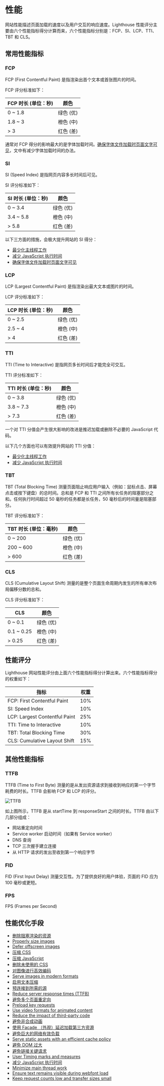 # 性能

网站性能描述页面加载的速度以及用户交互的响应速度。Lighthouse 性能评分主要由六个性能指标得分计算而来，六个性能指标分别是：FCP、SI、LCP、TTI、TBT 和 CLS。

## 常用性能指标

### FCP

FCP (First Contentful Paint) 是指渲染出首个文本或首张图片的时间。

FCP 评分标准如下：

| FCP 时长 (单位：秒) | 颜色 |
| --- | --- |
| 0 ~ 1.8 | 绿色 (优) |
| 1.8 ~ 3 | 橙色 (中) |
| > 3     | 红色 (差) |

通常对 FCP 得分的影响最大的是字体加载时间。[确保字体文件加载时页面文字可见](performance/font-display.md)，文中有减少字体加载时间的办法。

### SI

SI (Speed Index) 是指网页内容多长时间后可见。

SI 评分标准如下：

| SI 时长 (单位：秒) | 颜色 |
| --- | --- |
| 0 ~ 3.4   | 绿色 (优) |
| 3.4 ~ 5.8 | 橙色 (中) |
| > 5.8     | 红色 (差) |

以下三方面的措施，会极大提升网站的 SI 得分：

- [最少化主线程工作](performance/mainthread-work-breakdown.md)
- [减少 JavaScript 执行时间](performance/bootup-time.md)
- [确保字体文件加载时页面文字可见](performance/font-display.md)

### LCP

LCP (Largest Contentful Paint) 是指渲染出最大文本或图片的时间。

LCP 评分标准如下：

| LCP 时长 (单位：秒) | 颜色 |
| --- | --- |
| 0 ~ 2.5 | 绿色 (优) |
| 2.5 ~ 4 | 橙色 (中) |
| > 4     | 红色 (差) |

### TTI

TTI (Time to Interactive) 是指网页多长时间后才能完全可交互。

TTI 评分标准如下：

| TTI 时长 (单位：秒) | 颜色 |
| --- | --- |
| 0 ~ 3.8   | 绿色 (优) |
| 3.8 ~ 7.3 | 橙色 (中) |
| > 7.3     | 红色 (差) |

一个对 TTI 分值会产生很大影响的改进是推迟加载或删除不必要的 JavaScript 代码。

以下几个方面也可以有效提升网站的 TTI 分值：

- [最少化主线程工作](performance/mainthread-work-breakdown.md)
- [减少 JavaScript 执行时间](performance/bootup-time.md)

### TBT

TBT (Total Blocking Time) 测量页面阻止响应用户输入（例如：鼠标点击、屏幕点击或按下键盘）的总时间。总和是 FCP 和 TTI 之间所有长任务的阻塞部分之和。任何执行时间超过 50 毫秒的任务都是长任务，50 毫秒后的时间量是阻塞部分。

TBT 评分标准如下：

| TBT 时长 (单位：毫秒) | 颜色 |
| --- | --- |
| 0 ~ 200   | 绿色 (优) |
| 200 ~ 600 | 橙色 (中) |
| > 600     | 红色 (差) |

### CLS

CLS (Cumulative Layout Shift) 测量的是整个页面生命周期内发生的所有单次布局偏移分数的总和。

CLS 评分标准如下：

| CLS | 颜色 |
| --- | --- |
| 0 ~ 0.1    | 绿色 (优) |
| 0.1 ~ 0.25 | 橙色 (中) |
| > 0.25     | 红色 (差) |

## 性能评分

Lighthouse 网站性能评分由上面六个性能指标得分计算出来。六个性能指标得分的权重如下：

| 指标 | 权重 |
| --- | --- |
| FCP: First Contentful Paint   | 10% |
| SI: Speed Index               | 10% |
| LCP: Largest Contentful Paint | 25% |
| TTI: Time to Interactive      | 10% |
| TBT: Total Blocking Time      | 30% |
| CLS: Cumulative Layout Shift  | 15% |

## 其他性能指标

### TTFB

TTFB (Time to First Byte) 测量的是从发出资源请求到接收到响应的第一个字节耗费的时长。TTFB 会影响 FCP 和 LCP 的评分。

![TTFB](./img/ttfb.png)

如上图所示，TTFB 是从 startTime 到 responseStart 之间的时长。TTFB 由以下几部分组成：

- 网站重定向时间
- Service worker 启动时间（如果有 Service worker）
- DNS 查询
- TCP 三次握手建立连接
- 从 HTTP 请求的发出至收到第一个响应字节

### FID

FID (First Input Delay) 测量交互性。为了提供良好的用户体验，页面的 FID 应为 100 毫秒或更短。

### FPS

FPS (Frames per Second) 

## 性能优化手段

- [删除阻塞渲染的资源](render-blocking-resources.md)
- [Properly size images](performance/uses-responsive-images.md)
- [Defer offscreen images](performance/offscreen-images.md)
- [压缩 CSS](performance/unminified-css.md)
- [压缩 JavaScript](performance/unminified-javascript.md)
- [删除未使用的 CSS](performance/unused-css-rules.md)
- [对图像进行高效编码](performance/uses-optimized-images.md)
- [Serve images in modern formats](performance/uses-webp-images.md)
- [启用文本压缩](performance/uses-text-compression.md)
- [预连接到所需的源](performance/uses-rel-preconnect.md)
- [Reduce server response times (TTFB)](performance/time-to-first-byte.md)
- [避免多个页面重定向](performance/redirects.md)
- [Preload key requests](performance/uses-rel-preload.md)
- [Use video formats for animated content](performance/efficient-animated-content.md)
- [Reduce the impact of third-party code](performance/third-party-summary.md)
- [避免非合成动画](performance/non-composited-animations.md)
- [使用 Facade （外观）延迟加载第三方资源](performance/third-party-facades.md)
- [避免巨大的网络有效负载](performance/total-byte-weight.md)
- [Serve static assets with an efficient cache policy](performance/uses-long-cache-ttl.md)
- [避免 DOM 过大](performance/dom-size.md)
- [避免链接关键请求](performance/critical-request-chains.md)
- [User Timing marks and measures](performance/user-timings.md)
- [减少 JavaScript 执行时间](performance/bootup-time.md)
- [Minimize main thread work](performance/mainthread-work-breakdown.md)
- [Ensure text remains visible during webfont load](performance/font-display.md)
- [Keep request counts low and transfer sizes small](rmance/resource-summary.md)
